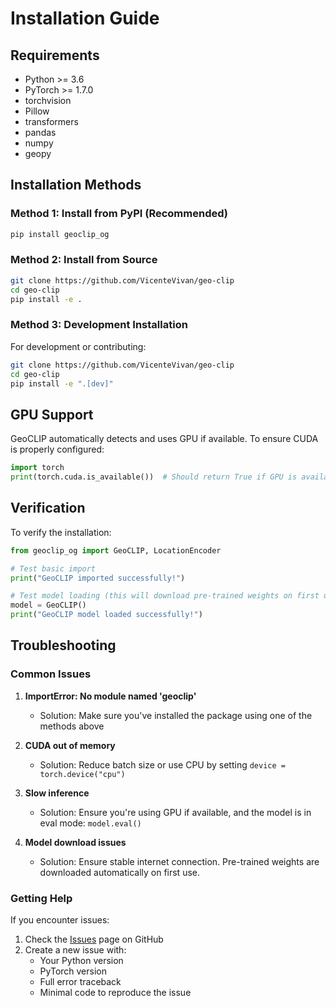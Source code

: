 # Installation Guide

## Requirements

- Python >= 3.6
- PyTorch >= 1.7.0
- torchvision
- Pillow
- transformers
- pandas
- numpy
- geopy

## Installation Methods

### Method 1: Install from PyPI (Recommended)

```bash
pip install geoclip_og
```

### Method 2: Install from Source

```bash
git clone https://github.com/VicenteVivan/geo-clip
cd geo-clip
pip install -e .
```

### Method 3: Development Installation

For development or contributing:

```bash
git clone https://github.com/VicenteVivan/geo-clip
cd geo-clip
pip install -e ".[dev]"
```

## GPU Support

GeoCLIP automatically detects and uses GPU if available. To ensure CUDA is properly configured:

```python
import torch
print(torch.cuda.is_available())  # Should return True if GPU is available
```

## Verification

To verify the installation:

```python
from geoclip_og import GeoCLIP, LocationEncoder

# Test basic import
print("GeoCLIP imported successfully!")

# Test model loading (this will download pre-trained weights on first use)
model = GeoCLIP()
print("GeoCLIP model loaded successfully!")
```

## Troubleshooting

### Common Issues

1. **ImportError: No module named 'geoclip'**
   - Solution: Make sure you've installed the package using one of the methods above

2. **CUDA out of memory**
   - Solution: Reduce batch size or use CPU by setting `device = torch.device("cpu")`

3. **Slow inference**
   - Solution: Ensure you're using GPU if available, and the model is in eval mode: `model.eval()`

4. **Model download issues**
   - Solution: Ensure stable internet connection. Pre-trained weights are downloaded automatically on first use.

### Getting Help

If you encounter issues:

1. Check the [Issues](https://github.com/VicenteVivan/geo-clip/issues) page on GitHub
2. Create a new issue with:
   - Your Python version
   - PyTorch version
   - Full error traceback
   - Minimal code to reproduce the issue
